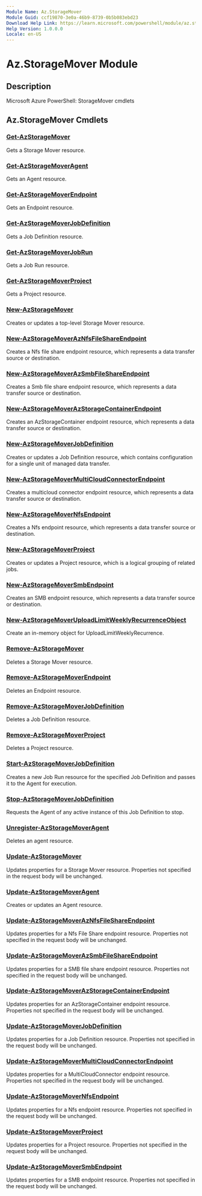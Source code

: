 ```yaml
---
Module Name: Az.StorageMover
Module Guid: ccf19870-3e0a-46b9-8739-0b5b083ebd23
Download Help Link: https://learn.microsoft.com/powershell/module/az.storagemover
Help Version: 1.0.0.0
Locale: en-US
---
```


# Az.StorageMover Module
## Description
Microsoft Azure PowerShell: StorageMover cmdlets

## Az.StorageMover Cmdlets
### [Get-AzStorageMover](Get-AzStorageMover.md)
Gets a Storage Mover resource.

### [Get-AzStorageMoverAgent](Get-AzStorageMoverAgent.md)
Gets an Agent resource.

### [Get-AzStorageMoverEndpoint](Get-AzStorageMoverEndpoint.md)
Gets an Endpoint resource.

### [Get-AzStorageMoverJobDefinition](Get-AzStorageMoverJobDefinition.md)
Gets a Job Definition resource.

### [Get-AzStorageMoverJobRun](Get-AzStorageMoverJobRun.md)
Gets a Job Run resource.

### [Get-AzStorageMoverProject](Get-AzStorageMoverProject.md)
Gets a Project resource.

### [New-AzStorageMover](New-AzStorageMover.md)
Creates or updates a top-level Storage Mover resource.

### [New-AzStorageMoverAzNfsFileShareEndpoint](New-AzStorageMoverAzNfsFileShareEndpoint.md)
Creates a Nfs file share endpoint resource, which represents a data transfer source or destination.

### [New-AzStorageMoverAzSmbFileShareEndpoint](New-AzStorageMoverAzSmbFileShareEndpoint.md)
Creates a Smb file share endpoint resource, which represents a data transfer source or destination.

### [New-AzStorageMoverAzStorageContainerEndpoint](New-AzStorageMoverAzStorageContainerEndpoint.md)
Creates an AzStorageContainer endpoint resource, which represents a data transfer source or destination.

### [New-AzStorageMoverJobDefinition](New-AzStorageMoverJobDefinition.md)
Creates or updates a Job Definition resource, which contains configuration for a single unit of managed data transfer.

### [New-AzStorageMoverMultiCloudConnectorEndpoint](New-AzStorageMoverMultiCloudConnectorEndpoint.md)
Creates a multicloud connector endpoint resource, which represents a data transfer source or destination.

### [New-AzStorageMoverNfsEndpoint](New-AzStorageMoverNfsEndpoint.md)
Creates a Nfs endpoint resource, which represents a data transfer source or destination.

### [New-AzStorageMoverProject](New-AzStorageMoverProject.md)
Creates or updates a Project resource, which is a logical grouping of related jobs.

### [New-AzStorageMoverSmbEndpoint](New-AzStorageMoverSmbEndpoint.md)
Creates an SMB endpoint resource, which represents a data transfer source or destination.

### [New-AzStorageMoverUploadLimitWeeklyRecurrenceObject](New-AzStorageMoverUploadLimitWeeklyRecurrenceObject.md)
Create an in-memory object for UploadLimitWeeklyRecurrence.

### [Remove-AzStorageMover](Remove-AzStorageMover.md)
Deletes a Storage Mover resource.

### [Remove-AzStorageMoverEndpoint](Remove-AzStorageMoverEndpoint.md)
Deletes an Endpoint resource.

### [Remove-AzStorageMoverJobDefinition](Remove-AzStorageMoverJobDefinition.md)
Deletes a Job Definition resource.

### [Remove-AzStorageMoverProject](Remove-AzStorageMoverProject.md)
Deletes a Project resource.

### [Start-AzStorageMoverJobDefinition](Start-AzStorageMoverJobDefinition.md)
Creates a new Job Run resource for the specified Job Definition and passes it to the Agent for execution.

### [Stop-AzStorageMoverJobDefinition](Stop-AzStorageMoverJobDefinition.md)
Requests the Agent of any active instance of this Job Definition to stop.

### [Unregister-AzStorageMoverAgent](Unregister-AzStorageMoverAgent.md)
Deletes an agent resource.

### [Update-AzStorageMover](Update-AzStorageMover.md)
Updates properties for a Storage Mover resource.
Properties not specified in the request body will be unchanged.

### [Update-AzStorageMoverAgent](Update-AzStorageMoverAgent.md)
Creates or updates an Agent resource.

### [Update-AzStorageMoverAzNfsFileShareEndpoint](Update-AzStorageMoverAzNfsFileShareEndpoint.md)
Updates properties for a Nfs File Share endpoint resource.
Properties not specified in the request body will be unchanged.

### [Update-AzStorageMoverAzSmbFileShareEndpoint](Update-AzStorageMoverAzSmbFileShareEndpoint.md)
Updates properties for a SMB file share endpoint resource.
Properties not specified in the request body will be unchanged.

### [Update-AzStorageMoverAzStorageContainerEndpoint](Update-AzStorageMoverAzStorageContainerEndpoint.md)
Updates properties for an AzStorageContainer endpoint resource.
Properties not specified in the request body will be unchanged.

### [Update-AzStorageMoverJobDefinition](Update-AzStorageMoverJobDefinition.md)
Updates properties for a Job Definition resource.
Properties not specified in the request body will be unchanged.

### [Update-AzStorageMoverMultiCloudConnectorEndpoint](Update-AzStorageMoverMultiCloudConnectorEndpoint.md)
Updates properties for a MultiCloudConnector endpoint resource.
Properties not specified in the request body will be unchanged.

### [Update-AzStorageMoverNfsEndpoint](Update-AzStorageMoverNfsEndpoint.md)
Updates properties for a Nfs endpoint resource.
Properties not specified in the request body will be unchanged.

### [Update-AzStorageMoverProject](Update-AzStorageMoverProject.md)
Updates properties for a Project resource.
Properties not specified in the request body will be unchanged.

### [Update-AzStorageMoverSmbEndpoint](Update-AzStorageMoverSmbEndpoint.md)
Updates properties for a SMB endpoint resource.
Properties not specified in the request body will be unchanged.

